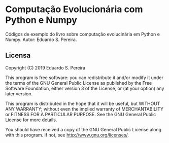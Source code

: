 # Computação Evolucionária com Python e Numpy


Códigos de exemplo do livro sobre computação evolucinária em Python e Numpy.
Autor: Eduardo S. Pereira.

## Licensa
Copyright (C) 2019  Eduardo S. Pereira

This program is free software: you can redistribute it and/or modify
it under the terms of the GNU General Public License as published by
the Free Software Foundation, either version 3 of the License, or
(at your option) any later version.

This program is distributed in the hope that it will be useful,
but WITHOUT ANY WARRANTY; without even the implied warranty of
MERCHANTABILITY or FITNESS FOR A PARTICULAR PURPOSE.  See the
GNU General Public License for more details.

You should have received a copy of the GNU General Public License
along with this program.  If not, see <http://www.gnu.org/licenses/>.
